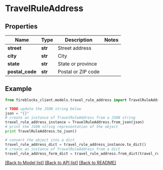 # TravelRuleAddress


## Properties

Name | Type | Description | Notes
------------ | ------------- | ------------- | -------------
**street** | **str** | Street address | 
**city** | **str** | City | 
**state** | **str** | State or province | 
**postal_code** | **str** | Postal or ZIP code | 

## Example

```python
from fireblocks_client.models.travel_rule_address import TravelRuleAddress

# TODO update the JSON string below
json = "{}"
# create an instance of TravelRuleAddress from a JSON string
travel_rule_address_instance = TravelRuleAddress.from_json(json)
# print the JSON string representation of the object
print TravelRuleAddress.to_json()

# convert the object into a dict
travel_rule_address_dict = travel_rule_address_instance.to_dict()
# create an instance of TravelRuleAddress from a dict
travel_rule_address_form_dict = travel_rule_address.from_dict(travel_rule_address_dict)
```
[[Back to Model list]](../README.md#documentation-for-models) [[Back to API list]](../README.md#documentation-for-api-endpoints) [[Back to README]](../README.md)


